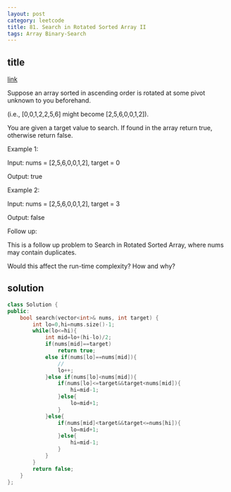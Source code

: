 ```yaml
---
layout: post
category: leetcode
title: 81. Search in Rotated Sorted Array II
tags: Array Binary-Search
---
```



## title
[link](https://leetcode.com/problems/search-in-rotated-sorted-array-ii/description/)

Suppose an array sorted in ascending order is rotated at some pivot unknown to you beforehand.

(i.e., [0,0,1,2,2,5,6] might become [2,5,6,0,0,1,2]).

You are given a target value to search. If found in the array return true, otherwise return false.

Example 1:

Input: nums = [2,5,6,0,0,1,2], target = 0

Output: true

Example 2:

Input: nums = [2,5,6,0,0,1,2], target = 3

Output: false

Follow up:

This is a follow up problem to Search in Rotated Sorted Array, where nums may contain duplicates.

Would this affect the run-time complexity? How and why?


## solution
```c++
class Solution {
public:
    bool search(vector<int>& nums, int target) {
        int lo=0,hi=nums.size()-1;
        while(lo<=hi){
            int mid=lo+(hi-lo)/2;
            if(nums[mid]==target)
                return true;
            else if(nums[lo]==nums[mid]){
                //
                lo++;
            }else if(nums[lo]<nums[mid]){
                if(nums[lo]<=target&&target<nums[mid]){
                    hi=mid-1;
                }else{
                    lo=mid+1;
                }
            }else{
                if(nums[mid]<target&&target<=nums[hi]){
                    lo=mid+1;
                }else{
                    hi=mid-1;
                }
            }
        }
        return false;
    }
};
```
